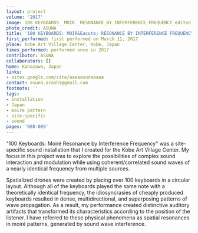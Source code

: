 ```yaml
---
layout: project
volume: '2017'
image: 100_KEYBOARDS__MOIR__RESONANCE_BY_INTERFERENCE_FREQUENCY_edited.jpg
photo_credit: ASUNA
title: '100 KEYBOARDS: MOIR&Eacute; RESONANCE BY INTERFERENCE FREQUENCY'
first_performed: first performed on March 11, 2017
place: Kobe Art Village Center, Kobe, Japan
times_performed: performed once in 2017
contributor: ASUNA
collaborators: []
home: Kanazawa, Japan
links:
- sites.google.com/site/aaaaasunaaaaa
contact: asuna.arashi@gmail.com
footnote: ''
tags:
- installation
- Japan
- moire pattern
- site-specific
- sound
pages: '088-089'
---
```


"100 Keyboards: Moir&eacute; Resonance by Interference Frequency" was a site-specific sound installation that I created for the Kobe Art Village Center. My focus in this project was to explore the possibilities of complex sound interaction and modulation while using coherent/correlated sound waves of a nearly identical frequency from multiple sources.

Spatialized drones were created by placing over 100 keyboards in a circular layout. Although all of the keyboards played the same note with a theoretically identical frequency, the idiosyncrasies of cheaply produced keyboards resulted in dense, multidirectional, and superposing patterns of wave propagation. As a result, my performance created distinctive auditory artifacts that transformed its characteristics according to the position of the listener. I have referred to these physical phenomena as spatial resonances in moir&eacute; patterns, generated by sound wave interference.

